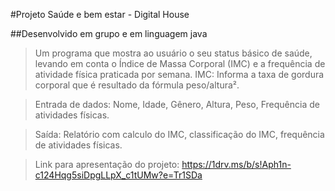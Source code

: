 #Projeto Saúde e bem estar - Digital House

##Desenvolvido em grupo e em linguagem java

> Um programa que mostra ao usuário o seu status básico de saúde, levando em conta o Índice de Massa Corporal (IMC) e a frequência de atividade física praticada por semana.
IMC: Informa a taxa de gordura corporal que é resultado da fórmula peso/altura².

> Entrada de dados: Nome, Idade, Gênero, Altura, Peso, Frequência de atividades físicas.

> Saída: Relatório com calculo do IMC, classificação do IMC, frequência de atividades físicas.


> Link para apresentação do projeto: https://1drv.ms/b/s!Aph1n-c124Hqg5siDpgLLpX_c1tUMw?e=Tr1SDa
